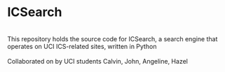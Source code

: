 # ICSearch
<br>This repository holds the source code for ICSearch, a search engine that operates on UCI ICS-related sites, written in Python
<br>
<br> Collaborated on by UCI students Calvin, John, Angeline, Hazel
